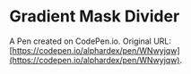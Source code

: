 # Gradient Mask Divider

A Pen created on CodePen.io. Original URL: [https://codepen.io/alphardex/pen/WNwyjqw](https://codepen.io/alphardex/pen/WNwyjqw).


